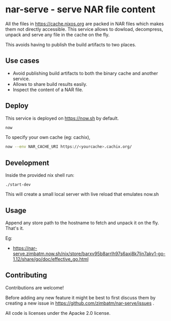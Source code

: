 # nar-serve - serve NAR file content

All the files in https://cache.nixos.org are packed in NAR files which makes them not directly accessible. This service allows to dowload, decompress, unpack and serve any file in the cache on the fly.

This avoids having to publish the build artifacts to two places.

## Use cases

* Avoid publishing build artifacts to both the binary cache and another service.
* Allows to share build results easily.
* Inspect the content of a NAR file.

## Deploy

This service is deployed on https://now.sh by default.

```sh
now
```

To specify your own cache (eg: cachix),

```sh
now --env NAR_CACHE_URI https://<yourcache>.cachix.org/
```

## Development

Inside the provided nix shell run:

```
./start-dev
```

This will create a small local server with live reload that emulates now.sh

## Usage

Append any store path to the hostname to fetch and unpack it on
the fly. That's it.

Eg:

* https://nar-serve.zimbatm.now.sh/nix/store/barxv95b8arrlh97s6axj8k7ljn7aky1-go-1.12/share/go/doc/effective_go.html

## Contributing

Contributions are welcome!

Before adding any new feature it might be best to first discuss them by
creating a new issue in https://github.com/zimbatm/nar-serve/issues .

All code is licenses under the Apacke 2.0 license.
